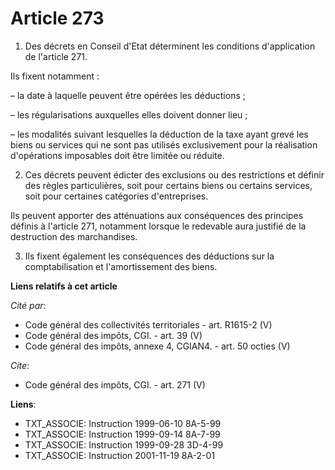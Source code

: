 # Article 273

1. Des décrets en Conseil d'Etat déterminent les conditions d'application de l'article 271.

Ils fixent notamment :

– la date à laquelle peuvent être opérées les déductions ;

– les régularisations auxquelles elles doivent donner lieu ;

– les modalités suivant lesquelles la déduction de la taxe ayant grevé les biens ou services qui ne sont pas utilisés
exclusivement pour la réalisation d'opérations imposables doit être limitée ou réduite.

2. Ces décrets peuvent édicter des exclusions ou des restrictions et définir des règles particulières, soit pour certains
biens ou certains services, soit pour certaines catégories d'entreprises.

Ils peuvent apporter des atténuations aux conséquences des principes définis à l'article 271, notamment lorsque le redevable
aura justifié de la destruction des marchandises.

3. Ils fixent également les conséquences des déductions sur la comptabilisation et l'amortissement des biens.

**Liens relatifs à cet article**

_Cité par_:

  - Code général des collectivités territoriales - art. R1615-2 (V)
  - Code général des impôts, CGI. - art. 39 (V)
  - Code général des impôts, annexe 4, CGIAN4. - art. 50 octies (V)

_Cite_:

  - Code général des impôts, CGI. - art. 271 (V)

**Liens**:

  - TXT_ASSOCIE: Instruction 1999-06-10 8A-5-99
  - TXT_ASSOCIE: Instruction 1999-09-14 8A-7-99
  - TXT_ASSOCIE: Instruction 1999-09-28 3D-4-99
  - TXT_ASSOCIE: Instruction 2001-11-19 8A-2-01
